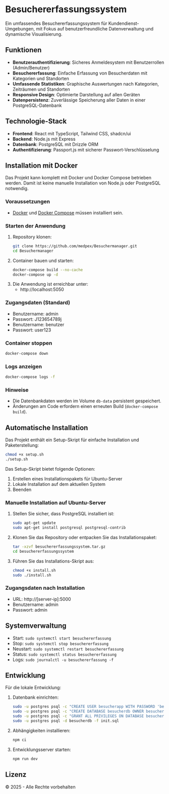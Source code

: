 # Besuchererfassungssystem

Ein umfassendes Besuchererfassungssystem für Kundendienst-Umgebungen, mit Fokus auf benutzerfreundliche Datenverwaltung und dynamische Visualisierung.

## Funktionen

- **Benutzerauthentifizierung**: Sicheres Anmeldesystem mit Benutzerrollen (Admin/Benutzer)
- **Besuchererfassung**: Einfache Erfassung von Besucherdaten mit Kategorien und Standorten
- **Umfassende Statistiken**: Graphische Auswertungen nach Kategorien, Zeiträumen und Standorten
- **Responsive Design**: Optimierte Darstellung auf allen Geräten
- **Datenpersistenz**: Zuverlässige Speicherung aller Daten in einer PostgreSQL-Datenbank

## Technologie-Stack

- **Frontend**: React mit TypeScript, Tailwind CSS, shadcn/ui
- **Backend**: Node.js mit Express
- **Datenbank**: PostgreSQL mit Drizzle ORM
- **Authentifizierung**: Passport.js mit sicherer Passwort-Verschlüsselung

## Installation mit Docker

Das Projekt kann komplett mit Docker und Docker Compose betrieben werden. Damit ist keine manuelle Installation von Node.js oder PostgreSQL notwendig.

### Voraussetzungen
- [Docker](https://www.docker.com/get-started) und [Docker Compose](https://docs.docker.com/compose/) müssen installiert sein.

### Starten der Anwendung

1. Repository klonen:
   ```bash
   git clone https://github.com/medpex/Besuchermanager.git
   cd Besuchermanager
   ```
2. Container bauen und starten:
   ```bash
   docker-compose build --no-cache
   docker-compose up -d
   ```
3. Die Anwendung ist erreichbar unter:
   - http://localhost:5050

### Zugangsdaten (Standard)
- Benutzername: admin
- Passwort: J123654789j
- Benutzername: benutzer
- Passwort: user123

### Container stoppen
```bash
docker-compose down
```

### Logs anzeigen
```bash
docker-compose logs -f
```

### Hinweise
- Die Datenbankdaten werden im Volume `db-data` persistent gespeichert.
- Änderungen am Code erfordern einen erneuten Build (`docker-compose build`).

## Automatische Installation

Das Projekt enthält ein Setup-Skript für einfache Installation und Paketerstellung:

```bash
chmod +x setup.sh
./setup.sh
```

Das Setup-Skript bietet folgende Optionen:
1. Erstellen eines Installationspakets für Ubuntu-Server
2. Lokale Installation auf dem aktuellen System
3. Beenden

### Manuelle Installation auf Ubuntu-Server

1. Stellen Sie sicher, dass PostgreSQL installiert ist:
   ```bash
   sudo apt-get update
   sudo apt-get install postgresql postgresql-contrib
   ```

2. Klonen Sie das Repository oder entpacken Sie das Installationspaket:
   ```bash
   tar -xzvf besuchererfassungssystem.tar.gz
   cd besuchererfassungssystem
   ```

3. Führen Sie das Installations-Skript aus:
   ```bash
   chmod +x install.sh
   sudo ./install.sh
   ```

### Zugangsdaten nach Installation

- URL: http://[server-ip]:5000
- Benutzername: admin
- Passwort: admin

## Systemverwaltung

- Start: `sudo systemctl start besuchererfassung`
- Stop: `sudo systemctl stop besuchererfassung`
- Neustart: `sudo systemctl restart besuchererfassung`
- Status: `sudo systemctl status besuchererfassung`
- Logs: `sudo journalctl -u besuchererfassung -f`

## Entwicklung

Für die lokale Entwicklung:

1. Datenbank einrichten:
   ```bash
   sudo -u postgres psql -c "CREATE USER besucherapp WITH PASSWORD 'besucherapp123';"
   sudo -u postgres psql -c "CREATE DATABASE besucherdb OWNER besucherapp;"
   sudo -u postgres psql -c "GRANT ALL PRIVILEGES ON DATABASE besucherdb TO besucherapp;"
   sudo -u postgres psql -d besucherdb -f init.sql
   ```

2. Abhängigkeiten installieren:
   ```bash
   npm ci
   ```

3. Entwicklungsserver starten:
   ```bash
   npm run dev
   ```

## Lizenz

© 2025 - Alle Rechte vorbehalten